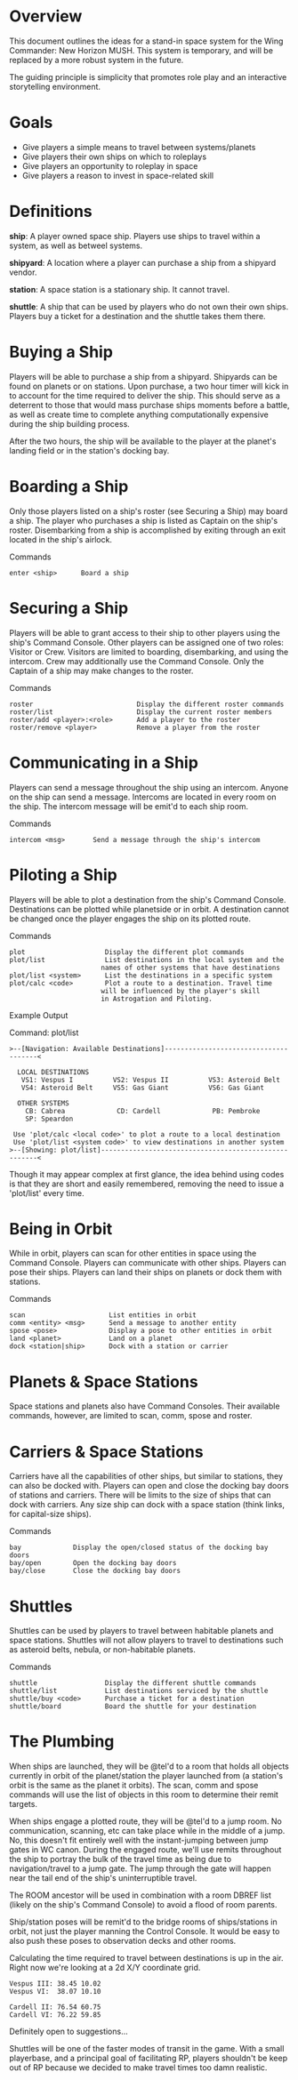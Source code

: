 # Overview

This document outlines the ideas for a stand-in space system for the Wing Commander: New Horizon MUSH. This system is temporary, and will be replaced by a more robust system in the future.

The guiding principle is simplicity that promotes role play and an interactive storytelling environment.

# Goals

* Give players a simple means to travel between systems/planets
* Give players their own ships on which to roleplays
* Give players an opportunity to roleplay in space
* Give players a reason to invest in space-related skill

# Definitions

**ship**: A player owned space ship. Players use ships to travel within a system, as well as betweel systems.

**shipyard**: A location where a player can purchase a ship from a shipyard vendor.

**station**: A space station is a stationary ship. It cannot travel.

**shuttle**: A ship that can be used by players who do not own their own ships. Players buy a ticket for a destination and the shuttle takes them there.

# Buying a Ship

Players will be able to purchase a ship from a shipyard. Shipyards can be found on planets or on stations. Upon purchase, a two hour timer will kick in to account for the time required to deliver the ship. This should serve as a deterrent to those that would mass purchase ships moments before a battle, as well as create time to complete anything computationally expensive during the ship building process.

After the two hours, the ship will be available to the player at the planet's landing field or in the station's docking bay.

# Boarding a Ship

Only those players listed on a ship's roster (see Securing a Ship) may board a ship. The player who purchases a ship is listed as Captain on the ship's roster. Disembarking from a ship is accomplished by exiting through an exit located in the ship's airlock.

Commands

	enter <ship>      Board a ship

# Securing a Ship

Players will be able to grant access to their ship to other players using the ship's Command Console. Other players can be assigned one of two roles: Visitor or Crew. Visitors are limited to boarding, disembarking, and using the intercom. Crew may additionally use the Command Console. Only the Captain of a ship may make changes to the roster.

Commands

	roster                          Display the different roster commands
	roster/list                     Display the current roster members
	roster/add <player>:<role>      Add a player to the roster
	roster/remove <player>          Remove a player from the roster

# Communicating in a Ship

Players can send a message throughout the ship using an intercom. Anyone on the ship can send a message. Intercoms are located in every room on the ship. The intercom message will be emit'd to each ship room.

Commands

	intercom <msg>       Send a message through the ship's intercom

# Piloting a Ship

Players will be able to plot a destination from the ship's Command Console. Destinations can be plotted while planetside or in orbit. A destination cannot be changed once the player engages the ship on its plotted route.

Commands

	plot                    Display the different plot commands
	plot/list               List destinations in the local system and the
                           names of other systems that have destinations
	plot/list <system>      List the destinations in a specific system
	plot/calc <code>        Plot a route to a destination. Travel time
                           will be influenced by the player's skill
                           in Astrogation and Piloting.

Example Output

Command: plot/list

	>--[Navigation: Available Destinations]--------------------------------------<
	
      LOCAL DESTINATIONS
       VS1: Vespus I          VS2: Vespus II          VS3: Asteroid Belt
       VS4: Asteroid Belt     VS5: Gas Giant          VS6: Gas Giant

      OTHER SYSTEMS
        CB: Cabrea             CD: Cardell             PB: Pembroke
        SP: Speardon

	 Use 'plot/calc <local code>' to plot a route to a local destination
	 Use 'plot/list <system code>' to view destinations in another system
	>--[Showing: plot/list]------------------------------------------------------<

Though it may appear complex at first glance, the idea behind using codes is that they are short and easily remembered, removing the need to issue a 'plot/list' every time.

# Being in Orbit

While in orbit, players can scan for other entities in space using the Command Console. Players can communicate with other ships. Players can pose their ships. Players can land their ships on planets or dock them with stations.

Commands

	scan                     List entities in orbit
	comm <entity> <msg>      Send a message to another entity
	spose <pose>             Display a pose to other entities in orbit
	land <planet>            Land on a planet
	dock <station|ship>      Dock with a station or carrier

# Planets & Space Stations

Space stations and planets also have Command Consoles. Their available commands, however, are limited to scan, comm, spose and roster.

# Carriers & Space Stations

Carriers have all the capabilities of other ships, but similar to stations, they can also be docked with. Players can open and close the docking bay doors of stations and carriers. There will be limits to the size of ships that can dock with carriers. Any size ship can dock with a space station (think links, for capital-size ships).

Commands

	bay             Display the open/closed status of the docking bay doors
	bay/open        Open the docking bay doors
	bay/close       Close the docking bay doors

# Shuttles

Shuttles can be used by players to travel between habitable planets and space stations. Shuttles will not allow players to travel to destinations such as asteroid belts, nebula, or non-habitable planets.

Commands

	shuttle                 Display the different shuttle commands
	shuttle/list            List destinations serviced by the shuttle
	shuttle/buy <code>      Purchase a ticket for a destination
	shuttle/board           Board the shuttle for your destination

# The Plumbing

When ships are launched, they will be @tel'd to a room that holds all objects currently in orbit of the planet/station the player launched from (a station's orbit is the same as the planet it orbits). The scan, comm and spose commands will use the list of objects in this room to determine their remit targets.

When ships engage a plotted route, they will be @tel'd to a jump room. No communication, scanning, etc can take place while in the middle of a jump. No, this doesn't fit entirely well with the instant-jumping between jump gates in WC canon. During the engaged route, we'll use remits throughout the ship to portray the bulk of the travel time as being due to navigation/travel to a jump gate. The jump through the gate will happen near the tail end of the ship's uninterruptible travel.

The ROOM ancestor will be used in combination with a room DBREF list (likely on the ship's Command Console) to avoid a flood of room parents.

Ship/station poses will be remit'd to the bridge rooms of ships/stations in orbit, not just the player manning the Control Console. It would be easy to also push these poses to observation decks
and other rooms.

Calculating the time required to travel between destinations is up in the air. Right now we're looking at a 2d X/Y coordinate grid.

	Vespus III: 38.45 10.02
	Vespus VI:  38.07 10.10
		
	Cardell II: 76.54 60.75
	Cardell VI: 76.22 59.85
		
Definitely open to suggestions...

Shuttles will be one of the faster modes of transit in the game. With a small playerbase, and a principal goal of facilitating RP, players shouldn't be keep out of RP because we decided to make travel times too damn realistic.
